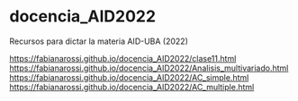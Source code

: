 # docencia_AID2022
Recursos para dictar la materia AID-UBA (2022)

https://fabianarossi.github.io/docencia_AID2022/clase11.html
https://fabianarossi.github.io/docencia_AID2022/Analisis_multivariado.html
https://fabianarossi.github.io/docencia_AID2022/AC_simple.html         
https://fabianarossi.github.io/docencia_AID2022/AC_multiple.html 
